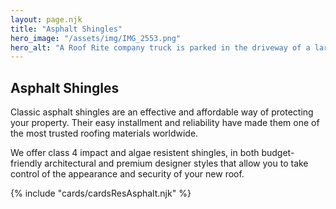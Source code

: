 ```yaml
---
layout: page.njk
title: "Asphalt Shingles"
hero_image: "/assets/img/IMG_2553.png"
hero_alt: "A Roof Rite company truck is parked in the driveway of a large luxury home with a steep, dark gray asphalt shingle roof after a successful replacement. The house features beige stucco and stone accents, arched windows, and neatly manicured landscaping under a bright blue sky."
---
```


## Asphalt Shingles

Classic asphalt shingles are an effective and affordable way of protecting your property. Their easy installment and reliability have made them one of the most trusted roofing materials worldwide.

We offer class 4 impact and algae resistent shingles, in both budget-friendly architectural and premium designer styles that allow you to take control of the appearance and security of your new roof.

<div class="breakout">
  {% include "cards/cardsResAsphalt.njk" %}
  <!-- Possible Gallery Here -->
</div>
